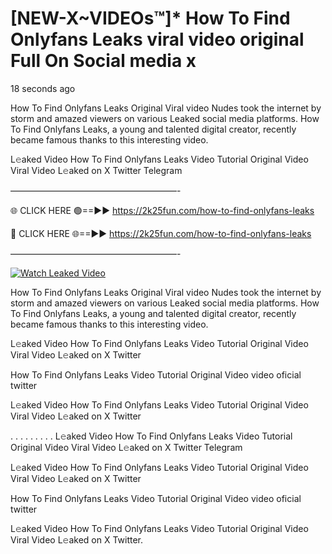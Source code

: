 # [NEW-X~VIDEOs™]* How To Find Onlyfans Leaks viral video original Full On Social media x

18 seconds ago

How To Find Onlyfans Leaks Original Viral video Nudes took the internet by storm and amazed viewers on various Leaked social media platforms. How To Find Onlyfans Leaks, a young and talented digital creator, recently became famous thanks to this interesting video.

L𝚎aked Video How To Find Onlyfans Leaks Video Tutorial Original Video Viral Video L𝚎aked on X Twitter Telegram

———————————————————-

🌐 CLICK HERE 🟢==►► https://2k25fun.com/how-to-find-onlyfans-leaks

🔴 CLICK HERE 🌐==►► https://2k25fun.com/how-to-find-onlyfans-leaks

———————————————————-

[![Watch Leaked Video](https://miro.medium.com/v2/resize:fit:828/format:webp/1*cilzJN44JGOrTw9NJCrNHA.gif "Watch Leaked Video")](https://2k25fun.com/how-to-find-onlyfans-leaks)

How To Find Onlyfans Leaks Original Viral video Nudes took the internet by storm and amazed viewers on various Leaked social media platforms. How To Find Onlyfans Leaks, a young and talented digital creator, recently became famous thanks to this interesting video.

L𝚎aked Video How To Find Onlyfans Leaks Video Tutorial Original Video Viral Video L𝚎aked on X Twitter

How To Find Onlyfans Leaks Video Tutorial Original Video video oficial twitter

L𝚎aked Video How To Find Onlyfans Leaks Video Tutorial Original Video Viral Video L𝚎aked on X Twitter

. . . . . . . . . L𝚎aked Video How To Find Onlyfans Leaks Video Tutorial Original Video Viral Video L𝚎aked on X Twitter Telegram

L𝚎aked Video How To Find Onlyfans Leaks Video Tutorial Original Video Viral Video L𝚎aked on X Twitter

How To Find Onlyfans Leaks Video Tutorial Original Video video oficial twitter

L𝚎aked Video How To Find Onlyfans Leaks Video Tutorial Original Video Viral Video L𝚎aked on X Twitter.